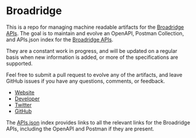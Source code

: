 # BroadridgeThis is a repo for managing machine readable artifacts for the [Broadridge APIs](https://www.broadridge.com). The goal is to maintain and evolve an OpenAPI, Postman Collection, and APIs.json index for the [Broadridge APIs](https://www.broadridge.com).They are a constant work in progress, and will be updated on a regular basis when new information is added, or more of the specifications are supported.Feel free to submit a pull request to evolve any of the artifacts, and leave GitHub issues if you have any questions, comments, or feedback.- [Website](https://www.broadridge.com)- [Developer](https://www.broadridge.com)- [Twitter](https://twitter.com/Broadridge)- [GitHub](https://github.com/broadridge-labs)The [APIs.json](https://github.com/api-evangelist/broadridge/blob/master/apis.json) index provides links to all the relevant links for the Broadridge APIs, including the OpenAPI and Postman if they are present.